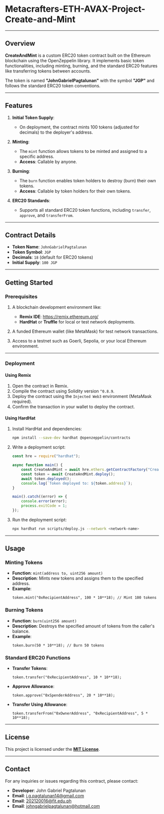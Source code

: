 ﻿# Metacrafters-ETH-AVAX-Project-Create-and-Mint

---

## **Overview**

**CreateAndMint** is a custom ERC20 token contract built on the Ethereum blockchain using the OpenZeppelin library. It implements basic token functionalities, including minting, burning, and the standard ERC20 features like transferring tokens between accounts.  

The token is named **"JohnGabrielPagtalunan"** with the symbol **"JGP"** and follows the standard ERC20 token conventions.

---

## **Features**

1. **Initial Token Supply**:
   - On deployment, the contract mints 100 tokens (adjusted for decimals) to the deployer's address.

2. **Minting**:
   - The `mint` function allows tokens to be minted and assigned to a specific address.  
   - **Access**: Callable by anyone.

3. **Burning**:
   - The `burn` function enables token holders to destroy (burn) their own tokens.
   - **Access**: Callable by token holders for their own tokens.

4. **ERC20 Standards**:
   - Supports all standard ERC20 token functions, including `transfer`, `approve`, and `transferFrom`.

---

## **Contract Details**

- **Token Name**: `JohnGabrielPagtalunan`
- **Token Symbol**: `JGP`
- **Decimals**: `18` (default for ERC20 tokens)
- **Initial Supply**: `100 JGP`

---

## **Getting Started**

### **Prerequisites**

1. A blockchain development environment like:
   - **Remix IDE**: https://remix.ethereum.org/
   - **HardHat** or **Truffle** for local or test network deployments.

2. A funded Ethereum wallet (like MetaMask) for test network transactions.

3. Access to a testnet such as Goerli, Sepolia, or your local Ethereum environment.

---

### **Deployment**

#### Using Remix
1. Open the contract in Remix.
2. Compile the contract using Solidity version `^0.8.9`.
3. Deploy the contract using the `Injected Web3` environment (MetaMask required).
4. Confirm the transaction in your wallet to deploy the contract.

#### Using HardHat
1. Install HardHat and dependencies:
   ```bash
   npm install --save-dev hardhat @openzeppelin/contracts
   ```
2. Write a deployment script:
   ```javascript
   const hre = require("hardhat");

   async function main() {
       const CreateAndMint = await hre.ethers.getContractFactory("CreateAndMint");
       const token = await CreateAndMint.deploy();
       await token.deployed();
       console.log(`Token deployed to: ${token.address}`);
   }

   main().catch((error) => {
       console.error(error);
       process.exitCode = 1;
   });
   ```
3. Run the deployment script:
   ```bash
   npx hardhat run scripts/deploy.js --network <network-name>
   ```

---

## **Usage**

### **Minting Tokens**
- **Function**: `mint(address to, uint256 amount)`
- **Description**: Mints new tokens and assigns them to the specified address.
- **Example**:
   ```solidity
   token.mint("0xRecipientAddress", 100 * 10**18); // Mint 100 tokens
   ```

### **Burning Tokens**
- **Function**: `burn(uint256 amount)`
- **Description**: Destroys the specified amount of tokens from the caller's balance.
- **Example**:
   ```solidity
   token.burn(50 * 10**18); // Burn 50 tokens
   ```

### **Standard ERC20 Functions**
- **Transfer Tokens**:
   ```solidity
   token.transfer("0xRecipientAddress", 10 * 10**18);
   ```
- **Approve Allowance**:
   ```solidity
   token.approve("0xSpenderAddress", 20 * 10**18);
   ```
- **Transfer Using Allowance**:
   ```solidity
   token.transferFrom("0xOwnerAddress", "0xRecipientAddress", 5 * 10**18);
   ```

---

## **License**

This project is licensed under the [**MIT License**](LICENSE).

---

## **Contact**

For any inquiries or issues regarding this contract, please contact:
- **Developer**: John Gabriel Pagtalunan
- **Email**: [j.g.pagtalunan14@gmail.com](mailto:j.g.pagtalunan14@gmail.com)
- **Email**: [202120016@fit.edu.ph](mailto:202120016@fit.edu.ph)
- **Email**: [johngabrielpagtalunan@hotmail.com](mailto:johngabrielpagtalunan@hotmail.com)
